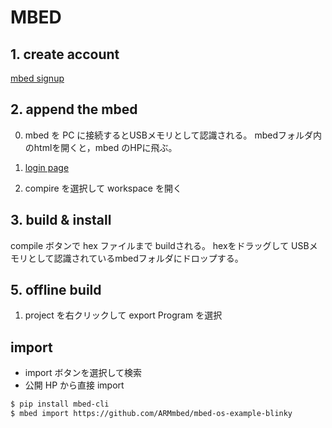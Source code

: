 MBED
========================================

## 1. create account

[mbed signup](https://developer.mbed.org/account/login/?next=/device/?code=1017020300C79DCA3FA11CE0)

## 2. append the mbed

0. mbed を PC に接続するとUSBメモリとして認識される。
mbedフォルダ内のhtmlを開くと，mbed のHPに飛ぶ。

1. [login page](https://developer.mbed.org/)
2. compire を選択して workspace を開く

## 3. build & install
compile ボタンで hex ファイルまで buildされる。
hexをドラッグして USBメモリとして認識されているmbedフォルダにドロップする。


## 5. offline build

1. project を右クリックして export Program を選択



## import

* import ボタンを選択して検索
* 公開 HP から直接 import


```sh
$ pip install mbed-cli
$ mbed import https://github.com/ARMmbed/mbed-os-example-blinky
```

